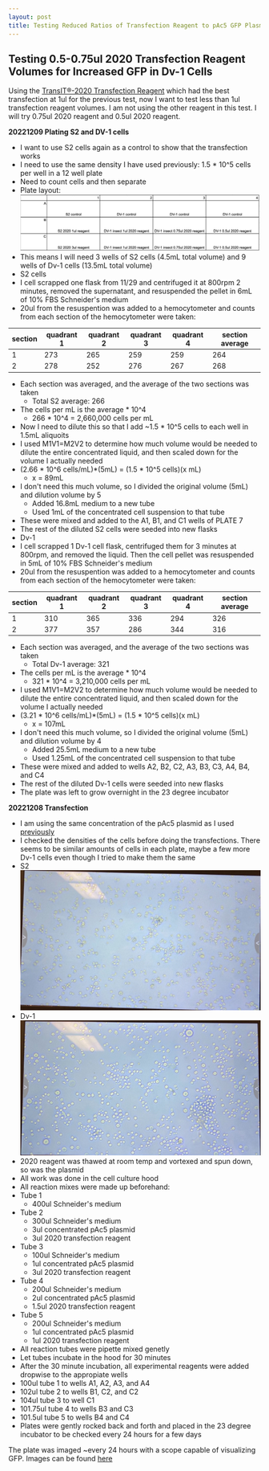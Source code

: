 ```yaml
---
layout: post
title: Testing Reduced Ratios of Transfection Reagent to pAc5 GFP Plasmid in Dv-1 Cells
---
```


## Testing 0.5-0.75ul 2020 Transfection Reagent Volumes for Increased GFP in Dv-1 Cells 

Using the [TransIT®-2020 Transfection Reagent](https://www.mirusbio.com/products/transfection/transit-2020-transfection-reagent) which had the best transfection at 1ul for the previous test, now I want to test less than 1ul transfection reagent volumes. I am not using the other reagent in this test. I will try 0.75ul 2020 reagent and 0.5ul 2020 reagent. 

**20221209 Plating S2 and DV-1 cells**

- I want to use S2 cells again as a control to show that the transfection works
- I need to use the same density I have used previously: 1.5 * 10^5 cells per well in a 12 well plate
- Need to count cells and then separate
- Plate layout:
![](https://raw.githubusercontent.com/meschedl/Unckless-Lab-Notebook-Maggie/master/images/20221209-plate-7-layout.png)
- This means I will need 3 wells of S2 cells (4.5mL total volume) and 9 wells of Dv-1 cells (13.5mL total volume)
- S2 cells 
- I cell scrapped one flask from 11/29 and centrifuged it at 800rpm 2 minutes, removed the supernatant, and resuspended the pellet in 6mL of 10% FBS Schneider's medium
- 20ul from the resuspention was added to a hemocytometer and counts from each section of the hemocytometer were taken:

|section|quadrant 1|quadrant 2| quadrant 3| quadrant 4|section average|
|---|---|---|---|---|---|
|1|273|265|259|259|264|
|2|278|252|276|267|268|

- Each section was averaged, and the average of the two sections was taken
  - Total S2 average: 266
- The cells per mL is the average * 10^4
  - 266 * 10^4 = 2,660,000 cells per mL 
- Now I need to dilute this so that I add ~1.5 * 10^5 cells to each well in 1.5mL aliquoits
- I used M1V1=M2V2 to determine how much volume would be needed to dilute the entire concentrated liquid, and then scaled down for the volume I actually needed
- (2.66 * 10^6 cells/mL)*(5mL) = (1.5 * 10^5 cells)(x mL)
  - x = 89mL 
- I don't need this much volume, so I divided the original volume (5mL) and dilution volume by 5 
    - Added 16.8mL medium to a new tube
    - Used 1mL of the concentrated cell suspension to that tube
- These were mixed and added to the A1, B1, and C1 wells of PLATE 7
- The rest of the diluted S2 cells were seeded into new flasks 
- Dv-1
- I cell scrapped 1 Dv-1 cell flask, centrifuged them for 3 minutes at 800rpm, and removed the liquid. Then the cell pellet was resuspended in 5mL of 10% FBS Schneider's medium
- 20ul from the resuspention was added to a hemocytometer and counts from each section of the hemocytometer were taken:

|section|quadrant 1|quadrant 2| quadrant 3| quadrant 4|section average|
|---|---|---|---|---|---|
|1|310|365|336|294|326|
|2|377|357|286|344|316|

- Each section was averaged, and the average of the two sections was taken
  - Total Dv-1 average: 321
- The cells per mL is the average * 10^4
  - 321 * 10^4 = 3,210,000 cells per mL 
- I used M1V1=M2V2 to determine how much volume would be needed to dilute the entire concentrated liquid, and then scaled down for the volume I actually needed
- (3.21 * 10^6 cells/mL)*(5mL) = (1.5 * 10^5 cells)(x mL)
  - x = 107mL 
- I don't need this much volume, so I divided the original volume (5mL) and dilution volume by 4
    - Added 25.5mL medium to a new tube
    - Used 1.25mL of the concentrated cell suspension to that tube
- These were mixed and added to wells A2, B2, C2, A3, B3, C3, A4, B4, and C4
- The rest of the diluted Dv-1 cells were seeded into new flasks
- The plate was left to grow overnight in the 23 degree incubator

**20221208 Transfection**
- I am using the same concentration of the pAc5 plasmid as I used [previously](https://meschedl.github.io/Unckless-Lab-Notebook-Maggie/2022/11/30/Dv-1-Cell-Transfection-Troubleshooting.html)
- I checked the densities of the cells before doing the transfections. There seems to be similar amounts of cells in each plate, maybe a few more Dv-1 cells even though I tried to make them the same
- S2
![](https://raw.githubusercontent.com/meschedl/Unckless-Lab-Notebook-Maggie/master/images/20221208-S2cells.jpeg)
- Dv-1
![](https://raw.githubusercontent.com/meschedl/Unckless-Lab-Notebook-Maggie/master/images/20221208-Dv-1cells.jpeg)
- 2020 reagent was thawed at room temp and vortexed and spun down, so was the plasmid 
- All work was done in the cell culture hood 
- All reaction mixes were made up beforehand:
- Tube 1
    - 400ul Schneider's medium 
- Tube 2
    - 300ul Schneider's medium 
    - 3ul concentrated pAc5 plasmid 
    - 3ul 2020 transfection reagent
- Tube 3
    - 100ul Schneider's medium 
    - 1ul concentrated pAc5 plasmid 
    - 3ul 2020 transfection reagent
- Tube 4
    - 200ul Schneider's medium 
    - 2ul concentrated pAc5 plasmid 
    - 1.5ul 2020 transfection reagent
- Tube 5
    - 200ul Schneider's medium 
    - 1ul concentrated pAc5 plasmid 
    - 1ul 2020 transfection reagent
- All reaction tubes were pipette mixed genetly
- Let tubes incubate in the hood for 30 minutes
- After the 30 minute incubation, all experimental reagents were added dropwise to the appropiate wells 
- 100ul tube 1 to wells A1, A2, A3, and A4
- 102ul tube 2 to wells B1, C2, and C2
- 104ul tube 3 to well C1
- 101.75ul tube 4 to wells B3 and C3 
- 101.5ul tube 5 to wells B4 and C4
- Plates were gently rocked back and forth and placed in the 23 degree incubator to be checked every 24 hours for a few days 

The plate was imaged ~every 24 hours with a scope capable of visualizing GFP. Images can be found [here](https://docs.google.com/presentation/d/1Lh6BdXbA3bjOciCqfgqva2WxP_Q-UCU_VQOE_JtLI2g/edit#slide=id.g1b05fcf1f67_0_2)